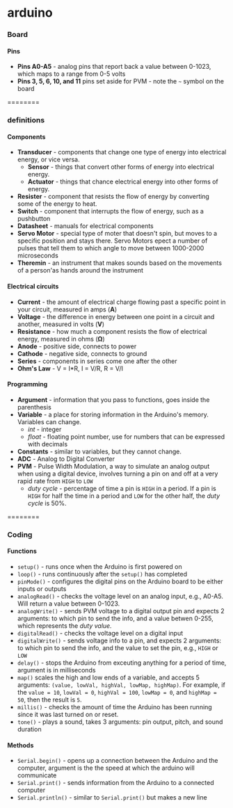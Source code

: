 # arduino

### Board

#### Pins

- **Pins A0-A5** - analog pins that report back a value between 0-1023, which maps to a range from 0-5 volts
- **Pins 3, 5, 6, 10, and 11** pins set aside for PVM - note the ```~``` symbol on the board

========

### definitions

#### Components

- **Transducer** - components that change one type of energy into electrical energy, or vice versa.
  - **Sensor** - things that convert other forms of energy into electrical energy.
  - **Actuator** - things that chance electrical energy into other forms of energy.
- **Resister** - component that resists the flow of energy by converting some of the energy to heat.
- **Switch** - component that interrupts the flow of energy, such as a pushbutton
- **Datasheet** - manuals for electrical components
- **Servo Motor** - special type of moter that doesn't spin, but moves to a specific position and stays there. Servo Motors epect a number of pulses that tell them to which angle to move between 1000-2000 microseconds
- **Theremin** - an instrument that makes sounds based on the movements of a person'as hands around the instrument

#### Electrical circuits

- **Current** - the amount of electrical charge flowing past a specific point in your circuit, measured in amps (**A**)
- **Voltage** - the difference in energy between one point in a circuit and another, measured in volts (**V**)
- **Resistance** - how much a component resists the flow of electrical energy, measured in ohms (**Ω**)
- **Anode** - positive side, connects to power
- **Cathode** - negative side, connects to ground
- **Series** - components in series come one after the other
- **Ohm's Law** - V = I*R, I = V/R, R = V/I

#### Programming

- **Argument** - information that you pass to functions, goes inside the parenthesis
- **Variable** - a place for storing information in the Arduino's memory. Variables can change.
  - *int* - integer
  - *float* - floating point number, use for numbers that can be expressed with decimals
- **Constants** - similar to variables, but they cannot change.
- **ADC** - Analog to Digital Converter
- **PVM** - Pulse Width Modulation, a way to simulate an analog output when using a digital device, involves turning a pin on and off at a very rapid rate from ```HIGH``` to ```LOW```
  - *duty cycle* - percentage of time a pin is ```HIGH``` in a period. If a pin is ```HIGH``` for half the time in a period and ```LOW``` for the other half, the *duty cycle* is 50%.

========

### Coding

#### Functions

- ```setup()``` - runs once when the Arduino is first powered on
- ```loop()``` - runs continuously after the ```setup()``` has completed
- ```pinMode()``` - configures the digital pins on the Arduino board to be either inputs or outputs
- ```analogRead()``` - checks the voltage level on an analog input, e.g., A0-A5. Will return a value between 0-1023.
- ```analogWrite()``` - sends PVM voltage to a digital output pin and expects 2 arguments: to which pin to send the info, and a value betwen 0-255, which represents the *duty value.*
- ```digitalRead()``` - checks the voltage level on a digital input
- ```digitalWrite()``` - sends voltage info to a pin, and expects 2 arguments: to which pin to send the info, and the value to set the pin, e.g., ```HIGH``` or ```LOW```
- ```delay()``` - stops the Arduino from exceuting anything for a period of time, argument is in milliseconds
- ```map()``` scales the high and low ends of a variable, and accepts 5 arguments: ```(value, lowVal, highVal, lowMap, highMap)```. For example, if the ```value = 10```, ```lowVal = 0```, ```highVal = 100```, ```lowMap = 0```, and ```highMap = 50```, then the result is ```5```.
- ```millis()``` - checks the amount of time the Arduino has been running since it was last turned on or reset.
- ```tone()``` - plays a sound, takes 3 arguments: pin output, pitch, and sound duration

#### Methods
- ```Serial.begin()``` - opens up a connection between the Arduino and the computer, argument is the the speed at which the arduino will communicate
- ```Serial.print()``` - sends information from the Arduino to a connected computer
- ```Serial.println()``` - similar to ```Serial.print()``` but makes a new line
